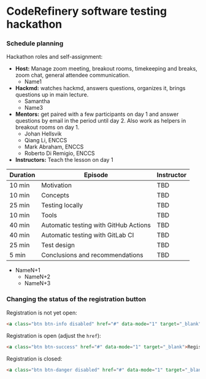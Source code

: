 # CodeRefinery software testing hackathon

### Schedule planning

Hackathon roles and self-assignment:

- **Host:** Manage zoom meeting, breakout rooms, timekeeping and breaks,
   zoom chat, general attendee communication.
   - Name1
 - **Hackmd:** watches hackmd, answers questions, organizes it, brings questions up in main lecture.
   - Samantha
   - Name3
 - **Mentors:** get paired with a few participants on day 1 and answer questions by email in the period until day 2.
   Also work as helpers in breakout rooms on day 1.
   - Johan Hellsvik
   - Qiang Li, ENCCS
   - Mark Abraham, ENCCS
   - Roberto Di Remigio, ENCCS
 - **Instructors:** Teach the lesson on day 1

| Duration | Episode | Instructor |
| --- | --- | --- |
| 10 min | Motivation | TBD |
| 10 min | Concepts | TBD |
| 25 min | Testing locally | TBD |
| 10 min | Tools | TBD |
| 40 min | Automatic testing with GitHub Actions | TBD |
| 40 min | Automatic testing with GitLab CI | TBD |
| 25 min | Test design | TBD |
| 5 min | Conclusions and recommendations | TBD |


- NameN+1
   - NameN+2
   - NameN+3


### Changing the status of the registration button

Registration is not yet open:
```html
<a class="btn btn-info disabled" href="#" data-mode="1" target="_blank">Registration will open soon</a>
```

Registration is open (adjust the `href`):
```html
<a class="btn btn-success" href="#" data-mode="1" target="_blank">Register here</a>
```

Registration is closed:
```html
<a class="btn btn-danger disabled" href="#" data-mode="1" target="_blank">Registration is closed</a>
```
